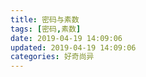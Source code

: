 ```yaml
---
title: 密码与素数
tags: [密码,素数]
date: 2019-04-19 14:09:06
updated: 2019-04-19 14:09:06
categories: 好奇尚异
---
```

